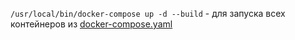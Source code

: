 `/usr/local/bin/docker-compose up -d --build` - для запуска всех контейнеров из [docker-compose.yaml](docker-compose.yaml)